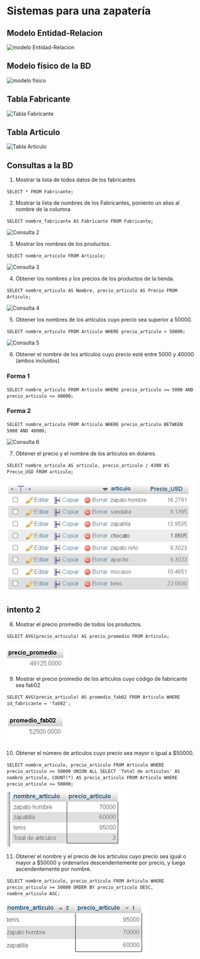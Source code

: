 # Sistemas para una zapatería

## Modelo Entidad-Relacion

![modelo Entidad-Relacion](img/bd_zapateria.png "Modelo Entidad-Relación")

## Modelo físico de la BD

![modelo físico](img/modelo_fisico.png "Modelo físico de la BD")

## Tabla Fabricante

![Tabla Fabricante](img/tabla_fabricante.png "Tabla Fabricante")

## Tabla Articulo
![Tabla Articulo](img/tabla_articulo.png "Tabla Articulo")

## Consultas a la BD

1. Mostrar la lista de todos datos de los fabricantes

`SELECT * FROM Fabricante;`

2. Mostrar la lista de nombres de los Fabricantes, poniento un alias al nombre de la columna

`SELECT nombre_fabricante AS Fabricante FROM Fabricante;`

![Consulta 2](img/consulta_2.png "Consulta 2")

3. Mostrar los nombres de los productos.

`SELECT nombre_articulo FROM Articulo;`

![Consulta 3](img/consulta_3.png "Consulta 3")

4. Obtener los nombres y los precios de los productos de la tienda.

`SELECT nombre_articulo AS Nombre, precio_articulo AS Precio FROM Articulo;`

![Consulta 4](img/consulta_4.png "Consulta 4")

5. Obtener los nombres de los artículos cuyo precio sea superior a 50000.

`SELECT nombre_articulo FROM Articulo WHERE precio_articulo > 50000;`

![Consulta 5](img/consulta_5.png  "Consulta 5")

6. Obtener el nombre de los artículos cuyo precio esté entre 5000 y 40000 (ambos incluidos)

### Forma 1
`SELECT nombre_articulo FROM Articulo WHERE precio_articulo >= 5000 AND precio_articulo <= 40000;`

### Forma 2
`SELECT nombre_articulo FROM Articulo WHERE precio_articulo BETWEEN 5000 AND 40000;`

![Consulta 6](img/consulta_6.png  "Consulta 6")

7. Obtener el precio y el nombre de los articulos en dolares.

`SELECT nombre_articulo AS articulo, precio_articulo / 4300 AS Precio_USD FROM articulo;`

![Consulta 7](img/consulta_7.png  "Consulta 7") 
## intento 2

8. Mostrar el precio promedio de todos los productos.

`SELECT AVG(precio_articulo) AS precio_promedio FROM Articulo;`

![Consulta 8](img/consulta_8.png  "Consulta 8") 

9. Mostrar el precio promedio de los artículos cuyo código de fabricante sea fab02

`SELECT AVG(precio_articulo) AS promedio_fab02 FROM Articulo WHERE id_fabricante = 'fab02';`

![Consulta 9](img/consulta_9.png  "Consulta 9") 

10.  Obtener el número de artículos cuyo precio sea mayor o igual a $50000.

`SELECT nombre_articulo, precio_articulo FROM Articulo WHERE precio_articulo >= 50000
UNION ALL
SELECT 'Total de artículos' AS nombre_articulo, COUNT(*) AS precio_articulo FROM Articulo WHERE precio_articulo >= 50000;`

![Consulta 10](img/consulta_10.png  "Consulta 10") 

11.  Obtener el nombre y el precio de los artículos cuyo precio sea igual o mayor a $50000 y ordenarlos descendentemente por precio, y luego ascendentemente por nombre.

`SELECT nombre_articulo, precio_articulo FROM Articulo WHERE precio_articulo >= 50000 ORDER BY precio_articulo DESC, nombre_articulo ASC;`

![Consulta 11](img/consulta_11.png  "Consulta 11") 

